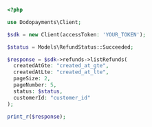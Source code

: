 ```php
<?php

use Dodopayments\Client;

$sdk = new Client(accessToken: 'YOUR_TOKEN');

$status = Models\RefundStatus::Succeeded;

$response = $sdk->refunds->listRefunds(
  createdAtGte: "created_at_gte",
  createdAtLte: "created_at_lte",
  pageSize: 2,
  pageNumber: 5,
  status: $status,
  customerId: "customer_id"
);

print_r($response);

```


<!-- This file was generated by liblab | https://liblab.com/ -->